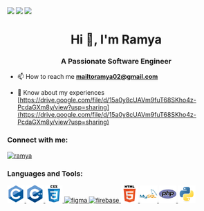 <img src="[https://encrypted-tbn0.gstatic.com/images?q=tbn:ANd9GcRFstZyRKOsNWK_wCvbnxqeHCB600ZTwclFmw&usqp=CAU](https://encrypted-tbn0.gstatic.com/images?q=tbn:ANd9GcSCsE-xMlz4-hyOoWKQm1_fhTSo3vwxItgk5Q&usqp=CAU)">
<img src="https://encrypted-tbn0.gstatic.com/images?q=tbn:ANd9GcRFstZyRKOsNWK_wCvbnxqeHCB600ZTwclFmw&usqp=CAU">
<img src="https://encrypted-tbn0.gstatic.com/images?q=tbn:ANd9GcRFstZyRKOsNWK_wCvbnxqeHCB600ZTwclFmw&usqp=CAU">

<h1 align="center">Hi 👋, I'm Ramya</h1>
<h3 align="center">A Passionate Software Engineer</h3>

- 📫 How to reach me **mailtoramya02@gmail.com**

- 📄 Know about my experiences [https://drive.google.com/file/d/15a0y8cUAVm9fuT68SKho4z-PcdaGXm8y/view?usp=sharing](https://drive.google.com/file/d/15a0y8cUAVm9fuT68SKho4z-PcdaGXm8y/view?usp=sharing)

<h3 align="left">Connect with me:</h3>
<p align="left">
<a href="https://linkedin.com/in/ramya" target="blank"><img align="center" src="https://raw.githubusercontent.com/rahuldkjain/github-profile-readme-generator/master/src/images/icons/Social/linked-in-alt.svg" alt="ramya" height="30" width="40" /></a>
</p>

<h3 align="left">Languages and Tools:</h3>
<p align="left"> <a href="https://www.cprogramming.com/" target="_blank" rel="noreferrer"> <img src="https://raw.githubusercontent.com/devicons/devicon/master/icons/c/c-original.svg" alt="c" width="40" height="40"/> </a> <a href="https://www.w3schools.com/cpp/" target="_blank" rel="noreferrer"> <img src="https://raw.githubusercontent.com/devicons/devicon/master/icons/cplusplus/cplusplus-original.svg" alt="cplusplus" width="40" height="40"/> </a> <a href="https://www.w3schools.com/css/" target="_blank" rel="noreferrer"> <img src="https://raw.githubusercontent.com/devicons/devicon/master/icons/css3/css3-original-wordmark.svg" alt="css3" width="40" height="40"/> </a> <a href="https://www.figma.com/" target="_blank" rel="noreferrer"> <img src="https://www.vectorlogo.zone/logos/figma/figma-icon.svg" alt="figma" width="40" height="40"/> </a> <a href="https://firebase.google.com/" target="_blank" rel="noreferrer"> <img src="https://www.vectorlogo.zone/logos/firebase/firebase-icon.svg" alt="firebase" width="40" height="40"/> </a> <a href="https://www.w3.org/html/" target="_blank" rel="noreferrer"> <img src="https://raw.githubusercontent.com/devicons/devicon/master/icons/html5/html5-original-wordmark.svg" alt="html5" width="40" height="40"/> </a> <a href="https://www.mysql.com/" target="_blank" rel="noreferrer"> <img src="https://raw.githubusercontent.com/devicons/devicon/master/icons/mysql/mysql-original-wordmark.svg" alt="mysql" width="40" height="40"/> </a> <a href="https://www.php.net" target="_blank" rel="noreferrer"> <img src="https://raw.githubusercontent.com/devicons/devicon/master/icons/php/php-original.svg" alt="php" width="40" height="40"/> </a> <a href="https://www.python.org" target="_blank" rel="noreferrer"> <img src="https://raw.githubusercontent.com/devicons/devicon/master/icons/python/python-original.svg" alt="python" width="40" height="40"/> </a> </p>
